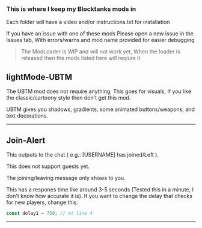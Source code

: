 ### This is where I keep my Blocktanks mods in

Each folder will have a video and/or instructions.txt for installation

If you have an issue with one of these mods
Please open a new issue in the Issues tab, With errors/warns and mod name provided for easier debugging

> The ModLoader is WIP and will not work yet, When the loader is released then the mods listed here will reqiure it

## lightMode-UBTM
The UBTM mod does not require anything, This goes for visuals, If you like the classic/cartoony style then don't get this mod.

UBTM gives you shadows, gradients, some animated buttons/weapons, and text decorations.

---
## Join-Alert
This outputs to the chat ( e.g.: [USERNAME] has joined/Left ).

This does not support guests yet.

The joining/leaving message only shows to you.

This has a respones time like around 3-5 seconds (Tested this in a minute, I don't know how accurate it is).
If you want to change the delay that checks for new players, change this:
```js
const delay1 = 750; // At line 4
```
---
